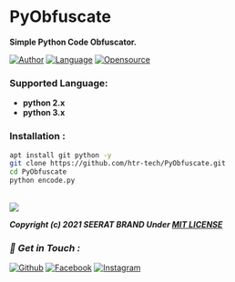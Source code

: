 # PyObfuscate
**Simple Python Code Obfuscator.**

[![Author](https://img.shields.io/badge/Author-HTR--TECH-blue)](https://github.com/htr-tech)
[![Language](https://img.shields.io/badge/Written%20in-python-blue)](#)
[![Opensource](https://img.shields.io/badge/Open%20Source-Yes-green)](#)

### Supported Language:
- **python 2.x**
- **python 3.x**

### Installation :

```bash
apt install git python -y
git clone https://github.com/htr-tech/PyObfuscate.git
cd PyObfuscate
python encode.py
```

<br><a href="#"><img src="https://i.ibb.co/sjk6qz3/enc.png"></a><br>

***Copyright (c) 2021 SEERAT BRAND Under [MIT LICENSE](https://github.com/htr-tech/PyObfuscate/blob/master/LICENSE#L1)***

### *📡 Get in Touch :*
[![Github](https://img.shields.io/badge/Github-525252?style=for-the-badge&logo=github)](https://github.com/htr-tech)
[![Facebook](https://img.shields.io/badge/Facebook-3b5998?style=for-the-badge&logo=facebook)](https://fb.com/tahmid.rayat.official)
[![Instagram](https://img.shields.io/badge/Instagram-8a3ab9?style=for-the-badge&logo=instagram)](https://www.instagram.com/tahmid.rayat)

